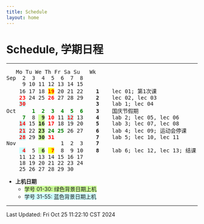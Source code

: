 ```yaml
---
title: Schedule
layout: home
---
```

# Schedule, 学期日程

---

<pre>	Mo Tu We Th Fr Sa Su   Wk
Sep	 2  3  4  5  6  7  8	
	 9 10 11 12 13 14 15	
	16 17 18 <span style="background:yellow; color: red;"><b>19</b></span> 20 21 22    <b>1</b>    lec 01; 第1次课
	<span style="color: red;"><b>23</b></span> 24 25 <span style="color: red;"><b>26</b></span> 27 28 29    <b>2</b>    lec 02, lec 03
	<span style="color: red; background: #CCFFFF;"><b>30</b></span>                      <b>3</b>    lab 1; lec 04
Oct	    <span style="color: green;"><b>1  2  3  4  5  6</b></span>    <b>3</b>    国庆节假期
	<span style="color: green;"><b> 7</b></span>  8 <span style="background: #CCFF99;"><b> 9</b></span> <span style="color: red;"><b>10</b></span> 11 <span style="color: red; background: #CCFFFF;"><b>12</b></span> 13    <b>4</b>    lab 2; lec 05, lec 06
	<span style="color: red; background: #CCFFFF;"><b>14</b></span> 15 <span style="background: #CCFF99;"><b>16</b></span> <span style="color: red;"><b>17</b></span> 18 19 20    <b>5</b>    lab 3; lec 07, lec 08
	<span style="color: red; background: #CCFFFF;"><b>21</b></span> 22 <span style="background: #CCFF99;"><b>23</b></span> <span style="color: green;"><b>24</b></span> <span style="color: green;"><b>25</b></span> 26 27    <b>6</b>    lab 4; lec 09; 运动会停课
	<span style="color: red; background: #CCFFFF;"><b>28</b></span> 29 <span style="background: #CCFF99;"><b>30</b></span> <span style="color: red;"><b>31</b></span>             <b>7</b>    lab 5; lec 10, lec 11
Nov	             1  2  3    <b>7</b>
	<span style="color: red; background: #CCFFFF;"><b> 4</b></span>  5 <span style="background: #CCFF99;"><b> 6</b></span> <span style="background:yellow; color: red"><b> 7</b></span>  8  9 10    <b>8</b>    lab 6; lec 12, lec 13; 结课
	11 12 13 14 15 16 17    
	18 19 20 21 22 23 24    
	25 26 27 28 29 30       
</pre>

- **上机日期**
	- <span style="background: #CCFF99;">学号 01-30: 绿色背景日期上机</span>
	- <span style="background: #CCFFFF;">学号 31-55: 蓝色背景日期上机</span>

---

Last Updated: Fri Oct 25 11:22:10 CST 2024


